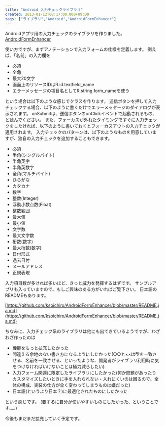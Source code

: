 ```yaml
---
title: "Android 入力チェックライブラリ"
created: 2013-01-12T08:17:00.000+09:00
tags: ["ライブラリ","Android","AndroidFormEnhancer"]
---
```

Androidアプリ用の入力チェックのライブラリを作りました。
[AndroidFormEnhancer](https://github.com/ksoichiro/AndroidFormEnhancer)
<!--more-->
使い方ですが、まずアノテーションで入力フォームの仕様を定義します。
例えば、「名前」の入力欄を

- 必須
- 全角
- 最大20文字
- 画面上のリソースIDはR.id.textfield\_name
- エラーメッセージの項目名としてR.string.form\_nameを使う

という場合は以下のような感じでクラスを作ります。  送信ボタンを押して入力チェックする場合、以下のように書くだけでエラーメッセージのダイアログが表示されます。 onSubmitは、送信ボタンのonClickイベントで起動されるもの、と読んでください。  また、フォーカスが外れたタイミングですぐに入力チェックをしたければ、以下のように書いておくとフォーカスアウトの入力チェックが適用されます。  入力チェックのパターンは、以下のようなものを用意していますが、独自の入力チェックを追加することもできます。

- 必須
- 半角(シングルバイト)
- 半角英字
- 半角英数字
- 全角(マルチバイト)
- ひらがな
- カタカナ
- 数字
- 整数(Integer)
- 浮動小数点数(Float)
- 整数範囲
- 最大値
- 最小値
- 文字数
- 最大文字数
- 桁数(数字)
- 最大桁数(数字)
- 日付形式
- 過去日付
- メールアドレス
- 正規表現

入力項目数が多ければ多いほど、きっと威力を発揮するはずです。
サンプルアプリも入っていますので、もしご興味のある方がいればご覧下さい。
日本語のREADMEもあります。

[https://github.com/ksoichiro/AndroidFormEnhancer/blob/master/README.ja.md](https://github.com/ksoichiro/AndroidFormEnhancer/blob/master/README.ja.md)

ちなみに、入力チェック系のライブラリは他にも出てきているようですが、わざわざ作ったのは

- 機能をもっと拡充したかった
- 間違える余地のない書き方になるようにしたかった(○○と××は型を一致させる、名前を一致させる、といったような、開発者がライブラリ利用時に気をつけなければいけないことは極力減らしたい)
- 入力フォーム関連に限定したライブラリにしたかった(何か問題があったりカスタマイズしたいときに手を入れられない・入れにくいのは困るので、全体の構成、実装の仕方が全く変わってしまうものは嫌だった)
- 日本語(というより日本？)に最適化されたものにしたかった

という感じです。
(要するに自分が使いやすいものにしたかった、ということです。。。)

今後もまだまだ拡充していく予定です。
